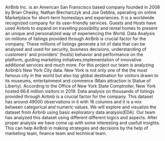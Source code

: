 AirBnb Inc. is an American San Franscisco based company founded in 2008 by Brian Chesky, Nathan Blecharczyk and Joe Gebbia, operating on online Marketplace for short-term homestays and experiences. It is a worldwide recognized company for its user-friendly services. Guests and Hosts have used Airbnb to expand on travelling possibility and rental homes to present an unique and personalized way of experiencing the World. Data Analysis on millions of listings provided through AirBnb is crucial factor for the company. These millions of listings generate a lot of data that can be analysed and used for security, business decisions, understanding of customers' and providers' (hosts) behavior and performance on the platform, guiding marketing initiatives,implementation of innovative additional services and much more.
For this project our team is analyzing Airbnb’s New York City data. New York is not only one of the the most famous city in the world but also top global destination for visitors drawn to its museums, entertainment and commerce (Main attraction is Statue of Liberty). According to the Office of New York State Comptroller, New York hosted 66.6 million visitors in 2019.
Data analysis on thousands of listings provided through Airbnb is a crucial factor for the company. This dataset has around 49000 observations in it with 16 columns and it is a mix between categorical and numeric values. We will explore and visualize the dataset from Airbnb using basic exploratory data analysis(EDA).
Our team has analyzed this dataset using different different logics and aspects. After proper analysis we have come up with some interesting and usefull insights. This can help AirBnb in making strategies and decisions by the help of marketing team, finance team and technical team.
